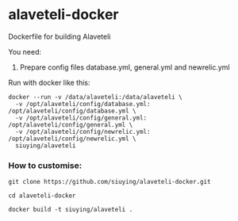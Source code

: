 # alaveteli-docker

Dockerfile for building Alaveteli

You need:

1. Prepare config files database.yml, general.yml and newrelic.yml

Run with docker like this:

```
docker --run -v /data/alaveteli:/data/alaveteli \
  -v /opt/alaveteli/config/database.yml: /opt/alaveteli/config/database.yml \
  -v /opt/alaveteli/config/general.yml: /opt/alaveteli/config/general.yml \
  -v /opt/alaveteli/config/newrelic.yml: /opt/alaveteli/config/newrelic.yml \
  siuying/alaveteli
```

### How to customise:

`git clone https://github.com/siuying/alaveteli-docker.git`

`cd alaveteli-docker`

`docker build -t siuying/alaveteli .`
